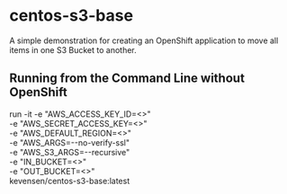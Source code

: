 # centos-s3-base
A simple demonstration for creating an OpenShift application to move all items in one S3 Bucket to another.

## Running from the Command Line without OpenShift
run -it -e "AWS_ACCESS_KEY_ID=<<access key>>" \
        -e "AWS_SECRET_ACCESS_KEY=<<secret key>>" \
        -e "AWS_DEFAULT_REGION=<<region>>" \
        -e "AWS_ARGS=--no-verify-ssl" \
        -e "AWS_S3_ARGS=--recursive" \
        -e "IN_BUCKET=<<in bucket name>>" \
        -e "OUT_BUCKET=<<out bucket name>>" \
        kevensen/centos-s3-base:latest

